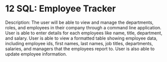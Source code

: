 # 12 SQL: Employee Tracker

Description:
The user will be able to view and manage the departments, roles, and employees in their company through a command line application. User is able to  enter details for each employees like name, title, department, and salary. User is able to view a formatted table showing employee data, including employee ids, first names, last names, job titles, departments, salaries, and managers that the employees report to. User is also able to update employee information.
